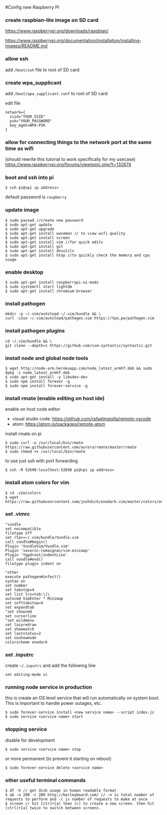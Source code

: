#Config new Raspberry PI

### create raspbian-lite image on SD card

https://www.raspberrypi.org/downloads/raspbian/

https://www.raspberrypi.org/documentation/installation/installing-images/README.md

### allow ssh

add `/boot/ssh` file to root of SD card

### create wpa_supplicant

add `/boot/wpa_supplicant.conf` to root of SD card

edit file
```
network={
  ssid="YOUR_SSID"
  psk="YOUR_PASSWORD"
  key_mgmt=WPA-PSK
}
```

### allow for connecting things to the network port at the same time as wifi
(should rewrite this tutorial to work specifically for my usecase)
https://www.raspberrypi.org/forums/viewtopic.php?t=132674

### boot and ssh into pi

`$ ssh pi@<pi ip address>`

default password is `raspberry`

### update image

```
$ sudo passwd //create new password
$ sudo apt-get update
$ sudo apt-get upgrade
$ sudo apt-get install wavemon // to view wifi quality
$ sudo apt-get install screen
$ sudo apt-get install vim //for quick edits
$ sudo apt-get install git
$ sudo apt-get install dnsutils
$ sudo apt-get install htop //to quickly check the memory and cpu usage
```

### enable desktop

```
$ sudo apt-get install raspberrypi-ui-mods
$ sudo systemctl start lightdm
$ sudo apt-get install chromium-browser
```

### install pathogen
```
mkdir -p ~/.vim/autoload ~/.vim/bundle && \
curl -LSso ~/.vim/autoload/pathogen.vim https://tpo.pe/pathogen.vim
```

### install pathogen plugins
```
cd ~/.vim/bundle && \
git clone --depth=1 https://github.com/vim-syntastic/syntastic.git
```

### install node and global node tools

```
$ wget http://node-arm.herokuapp.com/node_latest_armhf.deb && sudo dpkg -i node_latest_armhf.deb
$ sudo apt-get install -y libudev-dev
$ sudo npm install forever -g
$ sudo npm install forever-service -g
```

### install rmate (enable editing on host ide)

enable on host code editor
- visual studio code: https://github.com/rafaelmaiolla/remote-vscode
- atom: https://atom.io/packages/remote-atom

install rmate on pi
```
$ sudo curl -o /usr/local/bin/rmate https://raw.githubusercontent.com/aurora/rmate/master/rmate
$ sudo chmod +x /usr/local/bin/rmate
```

to use just ssh with port forwarding
```
$ ssh -R 52698:localhost:52698 pi@<pi ip address>
```

### install atom colors for vim

```
$ cd .vim/colors
$ wget https://raw.githubusercontent.com/joshdick/onedark.vim/master/colors/onedark.vim
```

### set .vimrc

```
"vundle
set nocompatible
filetype off
set rtp+=~/.vim/bundle/Vundle.vim
call vundle#begin()
Plugin 'VundleVim/Vundle.vim'
Plugin 'severin-lemaignan/vim-minimap'
Plugin 'Yggdroot/indentLine'
call vundle#end()
filetype plugin indent on

"other
execute pathogen#infect()
syntax on
set number
set tabstop=4
set list lcs=tab:\|\
autocmd VimEnter * Minimap
set softtabstop=4
set expandtab
"set showcmd
set cursorline
"set wildmenu
set lazyredraw
set showmatch
set laststatus=2
set noshowmode
colorscheme onedark
```

### set .inputrc
create `~/.inputrc` and add the following line
```
set editing-mode vi
```

### running node service in production

this is create an OS level service that will run automatically on system boot. This is important to handle power outages, etc.

```
$ sudo forever-service install <new service name> --script index.js
$ sudo service <service name> start
```

### stopping service

disable for development
```
$ sudo service <service name> stop
```

or more permanent (to prevent it starting on reboot)
```
$ sudo forever-service delete <service name>
```

### other useful terminal commands
```
$ df -h // get disk usage in human readable format
$ ab -n 200 -c 200 http://barleyboard.com/ // -n is total number of requests to perform and -c is number of requests to make at once
$ screen // hit [ctr]+[a] then [c] to create a new screen. then hit [ctrl]+[a] twice to switch between screens.
```
